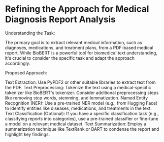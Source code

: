 # Refining the Approach for Medical Diagnosis Report Analysis
Understanding the Task:

The primary goal is to extract relevant medical information, such as diagnoses, medications, and treatment plans, from a PDF-based medical report. While BioBERT is a powerful tool for biomedical text understanding, it's crucial to consider the specific task and adapt the approach accordingly.

Proposed Approach:

Text Extraction:
Use PyPDF2 or other suitable libraries to extract text from the PDF.
Text Preprocessing:
Tokenize the text using a medical-specific tokenizer like BioBERT's tokenizer.
Consider additional preprocessing steps like removing stop words, stemming, and lemmatization.
Named Entity Recognition (NER):
Use a pre-trained NER model (e.g., from Hugging Face) to identify entities like diseases, medications, and treatments in the text.
Text Classification (Optional):
If you have a specific classification task (e.g., classifying reports into categories), use a pre-trained classifier or fine-tune a model on a relevant medical dataset.
Text Summarization:
Employ a summarization technique like TextRank or BART to condense the report and highlight key findings.